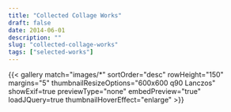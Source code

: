 ```yaml
---
title: "Collected Collage Works"
draft: false
date: 2014-06-01
description: ""
slug: "collected-collage-works"
tags: ["selected-works"]
---
```


{{< gallery match="images/*" sortOrder="desc" rowHeight="150" margins="5" thumbnailResizeOptions="600x600 q90 Lanczos" showExif=true previewType="none" embedPreview="true" loadJQuery=true thumbnailHoverEffect="enlarge" >}}